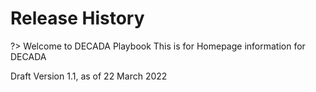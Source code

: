 # Release History

?> Welcome to DECADA Playbook
This is for Homepage information for DECADA 

Draft Version 1.1, as of 22 March 2022





